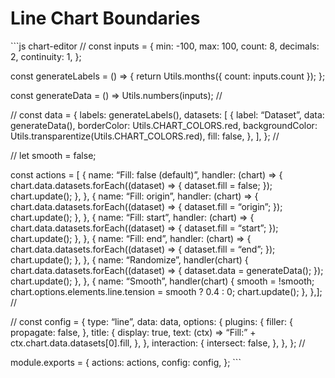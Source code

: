 Line Chart Boundaries
=====================

\`\`\`js chart-editor // const inputs = { min: -100, max: 100, count: 8, decimals: 2, continuity: 1, };

const generateLabels = () =&gt; { return Utils.months({ count: inputs.count }); };

const generateData = () =&gt; Utils.numbers(inputs); //

// const data = { labels: generateLabels(), datasets: \[ { label: “Dataset”, data: generateData(), borderColor: Utils.CHART\_COLORS.red, backgroundColor: Utils.transparentize(Utils.CHART\_COLORS.red), fill: false, }, \], }; //

// let smooth = false;

const actions = \[ { name: “Fill: false (default)”, handler: (chart) =&gt; { chart.data.datasets.forEach((dataset) =&gt; { dataset.fill = false; }); chart.update(); }, }, { name: “Fill: origin”, handler: (chart) =&gt; { chart.data.datasets.forEach((dataset) =&gt; { dataset.fill = “origin”; }); chart.update(); }, }, { name: “Fill: start”, handler: (chart) =&gt; { chart.data.datasets.forEach((dataset) =&gt; { dataset.fill = “start”; }); chart.update(); }, }, { name: “Fill: end”, handler: (chart) =&gt; { chart.data.datasets.forEach((dataset) =&gt; { dataset.fill = “end”; }); chart.update(); }, }, { name: “Randomize”, handler(chart) { chart.data.datasets.forEach((dataset) =&gt; { dataset.data = generateData(); }); chart.update(); }, }, { name: “Smooth”, handler(chart) { smooth = !smooth; chart.options.elements.line.tension = smooth ? 0.4 : 0; chart.update(); }, },\]; //

// const config = { type: “line”, data: data, options: { plugins: { filler: { propagate: false, }, title: { display: true, text: (ctx) =&gt; “Fill:” + ctx.chart.data.datasets\[0\].fill, }, }, interaction: { intersect: false, }, }, }; //

module.exports = { actions: actions, config: config, }; \`\`\`
